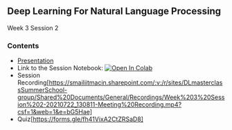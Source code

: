 ## Deep Learning For Natural Language Processing

Week 3 Session 2

### Contents

* [Presentation](NLP.pdf)
* Link to the Session Notebook: [![Open In Colab](https://colab.research.google.com/assets/colab-badge.svg)](https://colab.research.google.com/drive/16dxRgiBqEtJvE5EutovsoVRwzwYt_h1b?usp=sharing)
* Session Recording[https://smailiitmacin.sharepoint.com/:v:/r/sites/DLmasterclassSummerSchool-group/Shared%20Documents/General/Recordings/Week%203%20Session%202-20210722_130811-Meeting%20Recording.mp4?csf=1&web=1&e=bG5Hae]
* Quiz[https://forms.gle/fh41VixA2CtZRSaD8]

